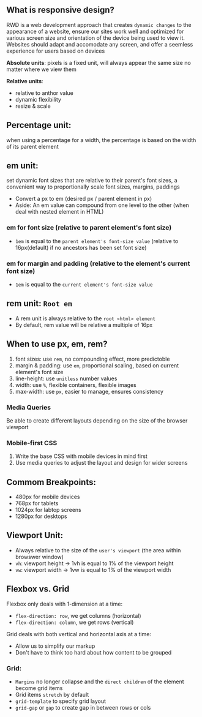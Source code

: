 ## What is responsive design?
RWD is a web development approach that creates `dynamic changes` to the appearance of a website, ensure our sites work well and optimized for various screen size and orientation of the device being used to view it. Websites should adapt and accomodate any screen, and offer a seemless experience for users based on devices 

**Absolute units**: pixels is a fixed unit, will always appear the same size no matter where we view them

**Relative units**: 
- relative to anthor value
- dynamic flexibility
- resize & scale

## Percentage unit: 
when using a percentage for a width, the percentage is based on the width of its parent element

## em unit: 
set dynamic font sizes that are relative to their parent's font sizes, a convenient way to proportionally scale font sizes, margins, paddings

- Convert a px to em (desired px / parent element in px)
- Aside: An em value can compound from one level to the other (when deal with nested element in HTML)

### em for font size (relative to parent element's font size)
- `1em` is equal to the `parent element's font-size value` (relative to 16px(default) if no ancestors has been set font size)

### em for margin and padding (relative to the element's current font size)
- `1em` is equal to the `current element's font-size value`

## rem unit: `Root em`
- A rem unit is always relative to the `root <html> element`
- By default, rem value will be relative a multiple of 16px

## When to use px, em, rem?
1. font sizes: use `rem`, no compounding effect, more predictoble
2. margin & padding: use `em`, proportional scaling, based on current element's font size
3. line-height: use `unitless` number values
4. width: use `%`, flexible containers, flexible images
5. max-width: use `px`, easier to manage, ensures consistency

### Media Queries
Be able to create different layouts depending on the size of the browser viewport

### Mobile-first CSS
1. Write the base CSS with mobile devices in mind first
2. Use media queries to adjust the layout and design for wider screens

## Commom Breakpoints:
- 480px for mobile devices
- 768px for tablets
- 1024px for labtop screens
- 1280px for desktops

## Viewport Unit:
- Always relative to the size of the `user's viewport` (the area within browswer window)
- `vh`: viewport height -> 1vh is equal to 1% of the viewport height
- `vw`: viewport width -> 1vw is equal to 1% of the viewport width

## Flexbox vs. Grid
Flexbox only deals with 1-dimension at a time:
- `flex-direction: row`, we get columns (horizontal)
- `flex-direction: column`, we get rows (vertical)

Grid deals with both vertical and horizontal axis at a time:
- Allow us to simplify our markup
- Don't have to think too hard about how content to be grouped

### Grid:
- `Margins` no longer collapse and the `direct children` of the element become grid items
- Grid items `stretch` by default
- `grid-template` to specify grid layout
- `grid-gap` or `gap` to create gap in between rows or cols
